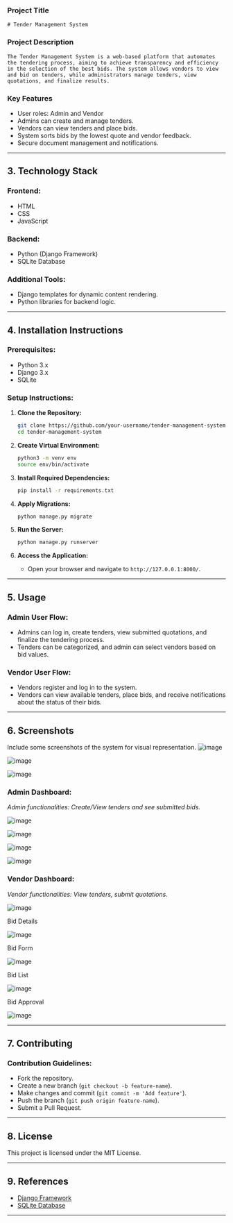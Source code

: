 
### Project Title
```
# Tender Management System
```

### Project Description

```
The Tender Management System is a web-based platform that automates the tendering process, aiming to achieve transparency and efficiency in the selection of the best bids. The system allows vendors to view and bid on tenders, while administrators manage tenders, view quotations, and finalize results.
```

### Key Features
- User roles: Admin and Vendor
- Admins can create and manage tenders.
- Vendors can view tenders and place bids.
- System sorts bids by the lowest quote and vendor feedback.
- Secure document management and notifications.

---

## 3. **Technology Stack**

### Frontend:
- HTML
- CSS
- JavaScript

### Backend:
- Python (Django Framework)
- SQLite Database

### Additional Tools:
- Django templates for dynamic content rendering.
- Python libraries for backend logic.
  
---

## 4. **Installation Instructions**

### Prerequisites:
- Python 3.x
- Django 3.x
- SQLite

### Setup Instructions:

1. **Clone the Repository:**
   ```bash
   git clone https://github.com/your-username/tender-management-system.git
   cd tender-management-system
   ```

2. **Create Virtual Environment:**
   ```bash
   python3 -m venv env
   source env/bin/activate
   ```

3. **Install Required Dependencies:**
   ```bash
   pip install -r requirements.txt
   ```

4. **Apply Migrations:**
   ```bash
   python manage.py migrate
   ```

5. **Run the Server:**
   ```bash
   python manage.py runserver
   ```

6. **Access the Application:**
   - Open your browser and navigate to `http://127.0.0.1:8000/`.

---

## 5. **Usage**

### Admin User Flow:
- Admins can log in, create tenders, view submitted quotations, and finalize the tendering process.
- Tenders can be categorized, and admin can select vendors based on bid values.

### Vendor User Flow:
- Vendors register and log in to the system.
- Vendors can view available tenders, place bids, and receive notifications about the status of their bids.

---

## 6. **Screenshots**

Include some screenshots of the system for visual representation.
![image](https://github.com/user-attachments/assets/1ab043b2-c3fe-4434-a667-1a85d7266060)

![image](https://github.com/user-attachments/assets/a30b09f2-e346-4edd-b06a-dd447727b4fa)

![image](https://github.com/user-attachments/assets/d98eaaeb-23a7-49f6-8a5f-b3177f7c5ba7)


### Admin Dashboard:

*Admin functionalities: Create/View tenders and see submitted bids.*

![image](https://github.com/user-attachments/assets/99087df2-7b8e-427c-884d-390a0d65a679)

![image](https://github.com/user-attachments/assets/15fbe744-4bd1-4ec2-b209-67c3389af666)

![image](https://github.com/user-attachments/assets/8d3d69c1-34e7-43d4-98c6-ee727bbf3c85)

![image](https://github.com/user-attachments/assets/70d89016-1c33-4e04-8d1e-1efc83d7fca1)



### Vendor Dashboard:
*Vendor functionalities: View tenders, submit quotations.*

![image](https://github.com/user-attachments/assets/18394b4f-286b-4f02-9458-4f4e73dcd43b)

Bid Details

![image](https://github.com/user-attachments/assets/fa6af959-2ad6-40c6-ba48-2b9e25927af1)

Bid Form

![image](https://github.com/user-attachments/assets/02e2945b-da9e-428d-8219-28a4d12b9bac)

Bid List

![image](https://github.com/user-attachments/assets/d8f46288-52e7-4028-b080-82c492ff299b)

Bid Approval

![image](https://github.com/user-attachments/assets/1d32fd8f-f2ad-4c6b-826f-fd830fb65f77)



---

## 7. **Contributing**

### Contribution Guidelines:

- Fork the repository.
- Create a new branch (`git checkout -b feature-name`).
- Make changes and commit (`git commit -m 'Add feature'`).
- Push the branch (`git push origin feature-name`).
- Submit a Pull Request.

---

## 8. **License**

This project is licensed under the MIT License.

---

## 9. **References**
- [Django Framework](https://www.djangoproject.com/)
- [SQLite Database](https://www.sqlite.org/index.html)
  
---
